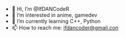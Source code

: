- 👋 Hi, I’m @IfDANCodeR
- 👀 I’m interested in anime, gamedev
- 🌱 I’m currently learning C++, Python
- 📫 How to reach me: ifdancoder@gmail.con

